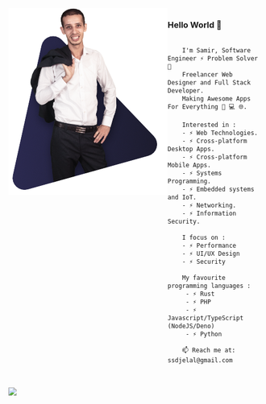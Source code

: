 <img src="https://raw.githubusercontent.com/samirdjelal/samirdjelal/master/profile.png" align="left" />

### Hello World 👋
 
```

    I'm Samir, Software Engineer ⚡ Problem Solver 🐞
    Freelancer Web Designer and Full Stack Developer.
    Making Awesome Apps For Everything 📱 💻 🌐.

    Interested in :
    - ⚡ Web Technologies.
    - ⚡ Cross-platform Desktop Apps.
    - ⚡ Cross-platform Mobile Apps.
    - ⚡ Systems Programming.
    - ⚡ Embedded systems and IoT.
    - ⚡ Networking.
    - ⚡ Information Security.

    I focus on :
    - ⚡ Performance
    - ⚡ UI/UX Design
    - ⚡ Security
    
    My favourite programming languages :
     - ⚡ Rust
     - ⚡ PHP
     - ⚡ Javascript/TypeScript (NodeJS/Deno)
     - ⚡ Python
    
    📫 Reach me at: ssdjelal@gmail.com
    
```

<br>


<img src="https://github-readme-stats.vercel.app/api?username=samirdjelal&show_icons=true&icon_color=ffc107&text_color=ffffff&title_color=ffc107&bg_color=1c1c1c&border_color=543f00" />
